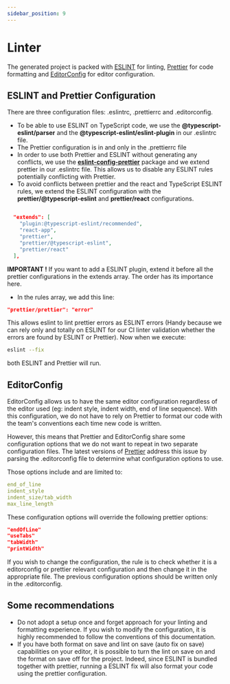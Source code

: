 ```yaml
---
sidebar_position: 9
---
```


# Linter

The generated project is packed with [ESLINT](https://eslint.org/) for linting, [Prettier](https://prettier.io/) for code formatting and [EditorConfig](https://editorconfig.org/) for editor configuration.

## ESLINT and Prettier Configuration

There are three configuration files: .eslintrc, .prettierrc and .editorconfig.

-   To be able to use ESLINT on TypeScript code, we use the **@typescript-eslint/parser** and the **@typescript-eslint/eslint-plugin** in our .eslintrc file.
-   The Prettier configuration is in and only in the .prettierrc file
-   In order to use both Prettier and ESLINT without generating any conflicts, we use the [**eslint-config-prettier**](https://github.com/prettier/eslint-config-prettier) package and we extend prettier in our .eslintrc file. This allows us to disable any ESLINT rules potentially conflicting with Prettier.
-   To avoid conflicts between prettier and the react and TypeScript ESLINT rules, we extend the ESLINT configuration with the **prettier/@typescript-eslint** and **prettier/react** configurations.

```JSON

  "extends": [
    "plugin:@typescript-eslint/recommended",
    "react-app",
    "prettier",
    "prettier/@typescript-eslint",
    "prettier/react"
  ],

```

**IMPORTANT !** If you want to add a ESLINT plugin, extend it before all the prettier configurations in the extends array. The order has its importance here.

-   In the rules array, we add this line:

```JSON
"prettier/prettier": "error"
```

This allows eslint to lint prettier errors as ESLINT errors (Handy because we can rely only and totally on ESLINT for our CI linter validation whether the errors are found by ESLINT or Prettier). Now when we execute:

```bash
eslint --fix
```

both ESLINT and Prettier will run.

## EditorConfig

EditorConfig allows us to have the same editor configuration regardless of the editor used (eg: indent style, indent width, end of line sequence). With this configuration, we do not have to rely on Prettier to format our code with the team's conventions each time new code is written.

However, this means that Prettier and EditorConfig share some configuration options that we do not want to repeat in two separate configuration files. The latest versions of [Prettier](https://prettier.io/docs/en/api.html#prettierresolveconfigfilepath-options) address this issue by parsing the .editorconfig file to determine what configuration options to use.

Those options include and are limited to:

```yaml
end_of_line
indent_style
indent_size/tab_width
max_line_length
```

These configuration options will override the following prettier options:

```JSON
"endOfLine"
"useTabs"
"tabWidth"
"printWidth"
```

If you wish to change the configuration, the rule is to check whether it is a editorconfig or prettier relevant configuration and then change it in the appropriate file. The previous configuration options should be written only in the .editorconfig.

## Some recommendations

-   Do not adopt a setup once and forget approach for your linting and formatting experience. If you wish to modify the configuration, it is highly recommended to follow the conventions of this documentation.
-   If you have both format on save and lint on save (auto fix on save) capabilities on your editor, it is possible to turn the lint on save on and the format on save off for the project. Indeed, since ESLINT is bundled together with prettier, running a ESLINT fix will also format your code using the prettier configuration.
